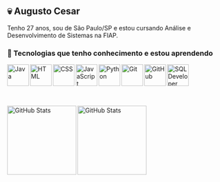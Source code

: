 ## :skull: Augusto Cesar

Tenho 27 anos, sou de São Paulo/SP e estou cursando Análise e Desenvolvimento de Sistemas na FIAP.

### :robot: Tecnologias que tenho conhecimento e estou aprendendo
<div display="flex">
  <img align="left" alt="Java" title="Java" width="50px" src="https://cdn.jsdelivr.net/gh/devicons/devicon@latest/icons/java/java-original.svg"/>
  <img align="left" alt="HTML" title="HTML" width="50px" src="https://cdn.jsdelivr.net/gh/devicons/devicon@latest/icons/html5/html5-original-wordmark.svg""/>
  <img align="left" alt="CSS" title="CSS" width="50px" src="https://cdn.jsdelivr.net/gh/devicons/devicon@latest/icons/css3/css3-original-wordmark.svg"/>
  <img align="left" alt="JavaScript" title="JavaScript" width="50px" src="https://cdn.jsdelivr.net/gh/devicons/devicon@latest/icons/javascript/javascript-original.svg"/>
  <img align="left" alt="Python" title="Python" width="50px" src="https://cdn.jsdelivr.net/gh/devicons/devicon@latest/icons/python/python-original.svg"/>
  <img align="left" alt="Git" title="Git" width="50px" src="https://cdn.jsdelivr.net/gh/devicons/devicon@latest/icons/git/git-original.svg"/>
  <img align="left" alt="GitHub" title="GitHub" width="50px" src="https://cdn.jsdelivr.net/gh/devicons/devicon@latest/icons/github/github-original.svg"/>
  <img align="left" alt="SQL Developer" title="SQL Delevoper" width="50px" src="https://cdn.jsdelivr.net/gh/devicons/devicon@latest/icons/sqldeveloper/sqldeveloper-plain.svg"/>
</div><br><br>

<br><br><div>
<a href="https://github.com/AugustoCesr">
<img align="left" loading="lazy" height="160em" alt="GitHub Stats" src="https://github-readme-stats.vercel.app/api?username=AugustoCesr&show_icons=true&theme=tokyonight&include_all_commits=true&count_private=true&locale=pt-br"/>
<img align="left" loading="lazy" height="160em" alt="GitHub Stats" src="https://github-readme-stats.vercel.app/api/top-langs/?username=AugustoCesr&layout=compact&langs_count=7&theme=tokyonight&locale=pt-br&custom_title=Tecnologias"/>
</div>
